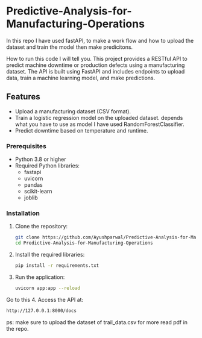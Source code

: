 # Predictive-Analysis-for-Manufacturing-Operations
In this repo I have used fastAPI, to make a work flow and how to upload the dataset and train the model then make predicitons.

How to run this code I will tell you.
This project provides a RESTful API to predict machine downtime or production defects using a manufacturing dataset. The API is built using FastAPI and includes endpoints to upload data, train a machine learning model, and make predictions.

## Features
- Upload a manufacturing dataset (CSV format).
- Train a logistic regression model on the uploaded dataset. depends what you have to use as model I have used RandomForestClassifier.
- Predict downtime based on temperature and runtime.

### Prerequisites
- Python 3.8 or higher
- Required Python libraries:
  - fastapi
  - uvicorn
  - pandas
  - scikit-learn
  - joblib

### Installation
1. Clone the repository:
   ```sh
   git clone https://github.com/Ayushparwal/Predictive-Analysis-for-Manufacturing-Operations.git
   cd Predictive-Analysis-for-Manufacturing-Operations
   ```

2. Install the required libraries:
   ```sh
   pip install -r requirements.txt
   ```

3. Run the application:
   ```sh
   uvicorn app:app --reload
   ```

Go to this
4. Access the API at: 
  ```sh
  http://127.0.0.1:8000/docs
  ```

ps: make sure to upload the dataset of trail_data.csv for more read pdf in the repo.
